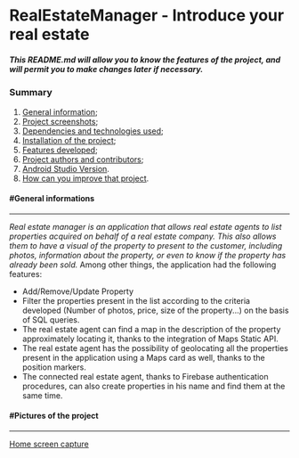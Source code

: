# RealEstateManager - Introduce your real estate
##### *This README.md will allow you to know the features of the project, and will permit you to make changes later if necessary.*

### Summary
   1. [General information](#general-information);
   2. [Project screenshots](#project-photos);
   3. [Dependencies and technologies used](#technologies-used);
   4. [Installation of the project](#how-to-install);
   5. [Features developed](#features-developed);
   6. [Project authors and contributors](#authors-and-contributors);
   7. [Android Studio Version](#version-android-studio).
   8. [How can you improve that project](#how-to-improve).

#### #General informations
***
*Real estate manager is an application that allows real estate agents to list properties acquired on behalf of a real estate company. 
This also allows them to have a visual of the property to present to the customer, including photos, information about the property, or even to know if the property has already been sold.*
Among other things, the application had the following features:
* Add/Remove/Update Property
* Filter the properties present in the list according to the criteria developed (Number of photos, price, size of the property...) on the basis of SQL queries.
* The real estate agent can find a map in the description of the property approximately locating it, thanks to the integration of Maps Static API.
* The real estate agent has the possibility of geolocating all the properties present in the application using a Maps card as well, thanks to the position markers.
* The connected real estate agent, thanks to Firebase authentication procedures, can also create properties in his name and find them at the same time.


#### #Pictures of the project
***
[Home screen capture](https://github.com/mmarliacy/P9-RealEstateManager/blob/main/P9%20PHOTOS/all-properties.jpeg) 

